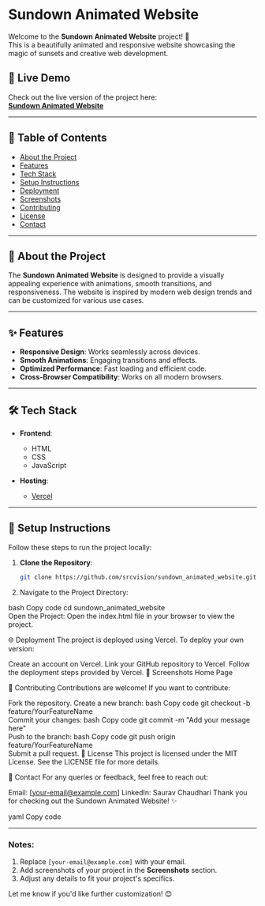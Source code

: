 # Sundown Animated Website  

Welcome to the **Sundown Animated Website** project! 🌅  
This is a beautifully animated and responsive website showcasing the magic of sunsets and creative web development.  

## 🚀 Live Demo  
Check out the live version of the project here:  
[**Sundown Animated Website**](https://sundown-animated-website-black.vercel.app/)  

---

## 📜 Table of Contents  
- [About the Project](#about-the-project)  
- [Features](#features)  
- [Tech Stack](#tech-stack)  
- [Setup Instructions](#setup-instructions)  
- [Deployment](#deployment)  
- [Screenshots](#screenshots)  
- [Contributing](#contributing)  
- [License](#license)  
- [Contact](#contact)  

---

## 🌟 About the Project  
The **Sundown Animated Website** is designed to provide a visually appealing experience with animations, smooth transitions, and responsiveness. The website is inspired by modern web design trends and can be customized for various use cases.  

---

## ✨ Features  
- **Responsive Design**: Works seamlessly across devices.  
- **Smooth Animations**: Engaging transitions and effects.  
- **Optimized Performance**: Fast loading and efficient code.  
- **Cross-Browser Compatibility**: Works on all modern browsers.  

---

## 🛠 Tech Stack  
- **Frontend**:  
  - HTML  
  - CSS  
  - JavaScript  

- **Hosting**:  
  - [Vercel](https://vercel.com/)  

---

## 📝 Setup Instructions  
Follow these steps to run the project locally:  

1. **Clone the Repository**:  
   ```bash  
   git clone https://github.com/srcvision/sundown_animated_website.git
2. Navigate to the Project Directory:

bash
Copy code
cd sundown_animated_website  
Open the Project:
Open the index.html file in your browser to view the project.

🌐 Deployment
The project is deployed using Vercel.
To deploy your own version:

Create an account on Vercel.
Link your GitHub repository to Vercel.
Follow the deployment steps provided by Vercel.
📸 Screenshots
Home Page

🤝 Contributing
Contributions are welcome! If you want to contribute:

Fork the repository.
Create a new branch:
bash
Copy code
git checkout -b feature/YourFeatureName  
Commit your changes:
bash
Copy code
git commit -m "Add your message here"  
Push to the branch:
bash
Copy code
git push origin feature/YourFeatureName  
Submit a pull request.
📜 License
This project is licensed under the MIT License. See the LICENSE file for more details.

📧 Contact
For any queries or feedback, feel free to reach out:

Email: [your-email@example.com]
LinkedIn: Saurav Chaudhari
Thank you for checking out the Sundown Animated Website! ✨

yaml
Copy code

---

### Notes:
1. Replace `[your-email@example.com]` with your email.  
2. Add screenshots of your project in the **Screenshots** section.  
3. Adjust any details to fit your project's specifics.  

Let me know if you'd like further customization! 😊  
